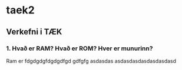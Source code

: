 # taek2
## Verkefni i TÆK
### 1. Hvað er RAM? Hvað er ROM? Hver er munurinn?
Ram er fdgdgdgfdgdgdfgd gdfgfg asdasdas
asdasdasdasdasdasdasd

